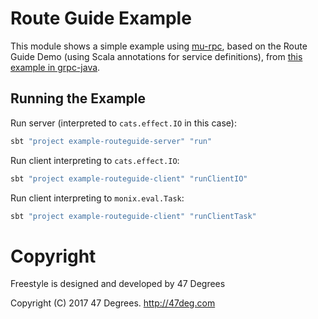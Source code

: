 
# Route Guide Example

This module shows a simple example using [mu-rpc](https://github.com/higherkindness/mu-rpc), based on the Route Guide Demo (using Scala annotations for service definitions),
from [this example in grpc-java](https://github.com/grpc/grpc-java/tree/v1.10.x/examples/src/main/java/io/grpc/examples/routeguide).

## Running the Example

Run server (interpreted to `cats.effect.IO` in this case):

```bash
sbt "project example-routeguide-server" "run"
```

Run client interpreting to `cats.effect.IO`:

```bash
sbt "project example-routeguide-client" "runClientIO"
```

Run client interpreting to `monix.eval.Task`:

```bash
sbt "project example-routeguide-client" "runClientTask"
```

[comment]: # (Start Copyright)
# Copyright

Freestyle is designed and developed by 47 Degrees

Copyright (C) 2017 47 Degrees. <http://47deg.com>

[comment]: # (End Copyright)
